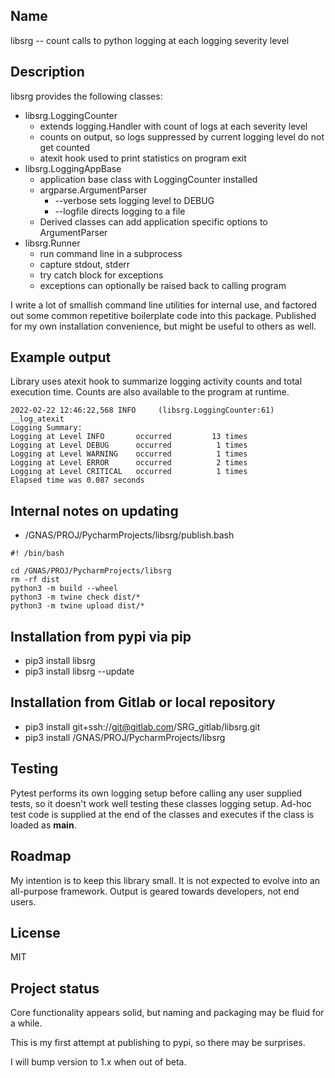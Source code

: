 ## Name
libsrg -- count calls to python logging at each logging severity level

## Description
libsrg provides the following classes:
* libsrg.LoggingCounter
  * extends logging.Handler with count of logs at each severity level
  * counts on output, so logs suppressed by current logging level do not get counted
  * atexit hook used to print statistics on program exit
* libsrg.LoggingAppBase
  * application base class with LoggingCounter installed
  * argparse.ArgumentParser
    * --verbose sets logging level to DEBUG
    * --logfile <file> directs logging to a file
  * Derived classes can add application specific options to ArgumentParser
* libsrg.Runner
  * run command line in a subprocess
  * capture stdout, stderr
  * try catch block for exceptions
  * exceptions can optionally be raised back to calling program

I write a lot of smallish command line utilities for internal use, and factored out some common 
repetitive boilerplate code into this package. Published for my own installation convenience, 
but might be useful to others as well. 

## Example output

Library uses atexit hook to summarize logging activity counts and total execution time. 
Counts are also available to the program at runtime.
```
2022-02-22 12:46:22,568 INFO     (libsrg.LoggingCounter:61) __log_atexit 
Logging Summary:
Logging at Level INFO       occurred         13 times
Logging at Level DEBUG      occurred          1 times
Logging at Level WARNING    occurred          1 times
Logging at Level ERROR      occurred          2 times
Logging at Level CRITICAL   occurred          1 times
Elapsed time was 0.087 seconds
```

## Internal notes on updating

* /GNAS/PROJ/PycharmProjects/libsrg/publish.bash
```
#! /bin/bash

cd /GNAS/PROJ/PycharmProjects/libsrg
rm -rf dist
python3 -m build --wheel
python3 -m twine check dist/*
python3 -m twine upload dist/*
```

## Installation from pypi via pip
* pip3 install libsrg
* pip3 install libsrg --update

## Installation from Gitlab or local repository
* pip3 install git+ssh://git@gitlab.com/SRG_gitlab/libsrg.git
* pip3 install /GNAS/PROJ/PycharmProjects/libsrg

## Testing

Pytest performs its own logging setup before calling any user supplied tests, so it
doesn't work well testing these classes logging setup. Ad-hoc test code is supplied
at the end of the classes and executes if the class is loaded as __main__.


## Roadmap
My intention is to keep this library small. It is not expected to evolve into an all-purpose framework. 
Output is geared towards developers, not end users. 

## License
MIT

## Project status
Core functionality appears solid, but naming and packaging may be fluid for a while.

This is my first attempt at publishing to pypi, so there may be surprises. 

I will bump version to 1.x when out of beta.